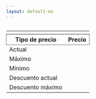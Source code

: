 ```yaml
---
layout: default-es
---
```


<div class="row">
  <div class="column">
  	<table>
		<thead>
			<th>
				<div id="image"></div>
			</th>
			<th colspan="2">
				<div id="product"></div>
			</th>
		</thead>
		<thead style="border: 1px solid #696969;">
			<th>Tipo de precio</th>
			<th>Precio</th>
		</thead>
		<tbody>
			<tr>
				<td>Actual</td>
				<td><div id="price"></div></td>
			</tr>
			<tr>
				<td>Máximo</td>
				<td><div id="maxprice"></div></td>
			</tr>
			<tr>
				<td>Mínimo</td>
				<td><div id="minprice"></div></td>	
			</tr>
			<tr>
				<td>Descuento actual</td>
				<td><div class="discount" id="discount"></div></td>	
			</tr>
			<tr>
				<td>Descuento máximo</td>
				<td><div id="maxdiscount"></div></td>	
			</tr>
		</tbody>
	</table>
  </div>
  <div class="column">
  	<div id="diagram"></div>
  </div>
</div>

<script>
	window.addEventListener("load", function(){
		urlParams = new URLSearchParams(window.location.search);
		
		product = urlParams.get('product')
		brand = urlParams.get('brand')
		category = urlParams.get('category')
		price = urlParams.get('price')
		maxprice = urlParams.get('maxprice')
		minprice = urlParams.get('minprice')

		document.getElementById("product").innerHTML = "<a href='https://www.yoox.com/es/" + product + "/item'>" + brand + " - " + category + "</a>";
		document.getElementById("image").innerHTML = "<img src='https://www.yoox.com/images/items/11/" + product + "_14_f.jpg?width=90&amp;height=115&amp;impolicy=crop&amp;gravity=Center' width='90' height='115'/>";
		document.getElementById("diagram").innerHTML = "<img style='border: 1px solid #555; margin: 0;' src='graphs/" + product + ".jpg' width='400'/>"

		document.getElementById("price").innerHTML = parseFloat(price).toLocaleString('es-ES', { style: 'currency', currency: 'EUR' })
		document.getElementById("maxprice").innerHTML = parseFloat(maxprice).toLocaleString('es-ES', { style: 'currency', currency: 'EUR' })
		document.getElementById("minprice").innerHTML = parseFloat(minprice).toLocaleString('es-ES', { style: 'currency', currency: 'EUR' })

		if(parseFloat(price) < parseFloat(maxprice)) {
			document.getElementById("discount").innerHTML = (parseFloat(maxprice) - parseFloat(price)).toLocaleString('es-ES', { style: 'currency', currency: 'EUR' })
		} else {
			document.getElementById("discount").innerHTML = "Sin descuento"
			document.getElementById("discount").classList.remove("discount");
		}

		if(parseFloat(minprice) < parseFloat(maxprice)) {
			document.getElementById("maxdiscount").innerHTML = (parseFloat(maxprice) - parseFloat(minprice)).toLocaleString('es-ES', { style: 'currency', currency: 'EUR' })
		} else {
			document.getElementById("maxdiscount").innerHTML = "Sin descuento"
		}
	});
</script>
